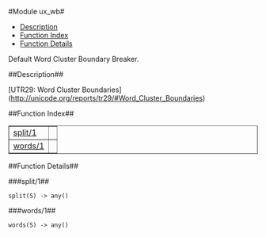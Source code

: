

#Module ux_wb#
* [Description](#description)
* [Function Index](#index)
* [Function Details](#functions)


Default Word Cluster Boundary Breaker.

<a name="description"></a>

##Description##


[UTR29: Word Cluster Boundaries]
(http://unicode.org/reports/tr29/#Word_Cluster_Boundaries)<a name="index"></a>

##Function Index##


<table width="100%" border="1" cellspacing="0" cellpadding="2" summary="function index"><tr><td valign="top"><a href="#split-1">split/1</a></td><td></td></tr><tr><td valign="top"><a href="#words-1">words/1</a></td><td></td></tr></table>


<a name="functions"></a>

##Function Details##

<a name="split-1"></a>

###split/1##




`split(S) -> any()`

<a name="words-1"></a>

###words/1##




`words(S) -> any()`

